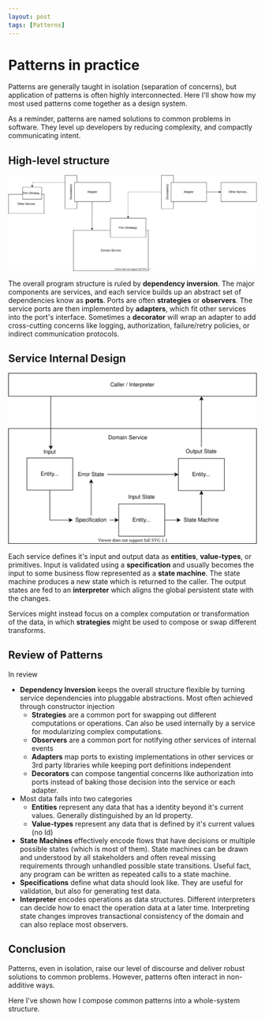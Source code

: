 ```yaml
---
layout: post
tags: [Patterns]
---
```


# Patterns in practice

Patterns are generally taught in isolation (separation of concerns), but application of patterns is often highly interconnected. Here I'll show how my most used patterns come together as a design system.

As a reminder, patterns are named solutions to common problems in software. They level up developers by reducing complexity, and compactly communicating intent.


## High-level structure
![Service-to-service diagram](../post-media/Patterns-in-Practice/pattern-diagram.drawio.svg)

The overall program structure is ruled by **dependency inversion**. The major components are services, and each service builds up an abstract set of dependencies know as **ports**. Ports are often **strategies** or **observers**. The service ports are then implemented by **adapters**, which fit other services into the port's interface. Sometimes a **decorator** will wrap an adapter to add cross-cutting concerns like logging, authorization, failure/retry policies, or indirect communication protocols.


## Service Internal Design

![Service internals](../post-media/Patterns-in-Practice/service-workflow.drawio.svg)

Each service defines it's input and output data as **entities**, **value-types**, or primitives. Input is validated using a **specification** and usually becomes the input to some business flow represented as a **state machine**. The state machine produces a new state which is returned to the caller. The output states are fed to an **interpreter** which aligns the global persistent state with the changes.

Services might instead focus on a complex computation or transformation of the data, in which **strategies** might be used to compose or swap different transforms.

## Review of Patterns

In review
- **Dependency Inversion** keeps the overall structure flexible by turning service dependencies into pluggable abstractions. Most often achieved through constructor injection
  - **Strategies** are a common port for swapping out different computations or operations. Can also be used internally by a service for modularizing complex computations.
  - **Observers** are a common port for notifying other services of internal events
  - **Adapters** map ports to existing implementations in other services or 3rd party libraries while keeping port definitions independent
  - **Decorators** can compose tangential concerns like authorization into ports instead of baking those decision into the service or each adapter.
- Most data falls into two categories
  - **Entities** represent any data that has a identity beyond it's current values. Generally distinguished by an Id property.
  - **Value-types** represent any data that is defined by it's current values (no Id)
- **State Machines** effectively encode flows that have decisions or multiple possible states (which is most of them). State machines can be drawn and understood by all stakeholders and often reveal missing requirements through unhandled possible state transitions. Useful fact, any program can be written as repeated calls to a state machine.
- **Specifications** define what data should look like. They are useful for validation, but also for generating test data.
- **Interpreter** encodes operations as data structures. Different interpreters can decide how to enact the operation data at a later time. Interpreting state changes improves transactional consistency of the domain and can also replace most observers.


## Conclusion

Patterns, even in isolation, raise our level of discourse and deliver robust solutions to common problems. However, patterns often interact in non-additive ways.

Here I've shown how I compose common patterns into a whole-system structure.




<!-- What is my motivation
- patterns get discussed a lot, but usually in pretty isolated scenarios
- I was thinking about patterns I use and realized that many of them compliment each other and interact in non-additive ways -->


<!-- idea: flow could be describing the system flow, or or I could roughly order the patterns in the same order they'll be encountered in a typical flow
  either way, pattern names should be bolded
 -->